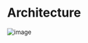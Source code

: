 # Architecture
![image](https://github.com/jye112/wordpress/assets/50107548/6d419223-d35e-4cea-8493-1ae9fa37909b)
